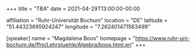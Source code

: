 +++
title = "TBA"
date = 2021-04-29T13:00:00-00:00

affiliation = "Ruhr-Universität Bochum"
location = "DE"
latitude = "51.44323695924247"
longitude = "7.262401471563499"

[speaker]
  name = "Magdalena Boos"
  homepage = "https://www.ruhr-uni-bochum.de/ffm/Lehrstuehle/Algebra/boos.html.en"
+++
